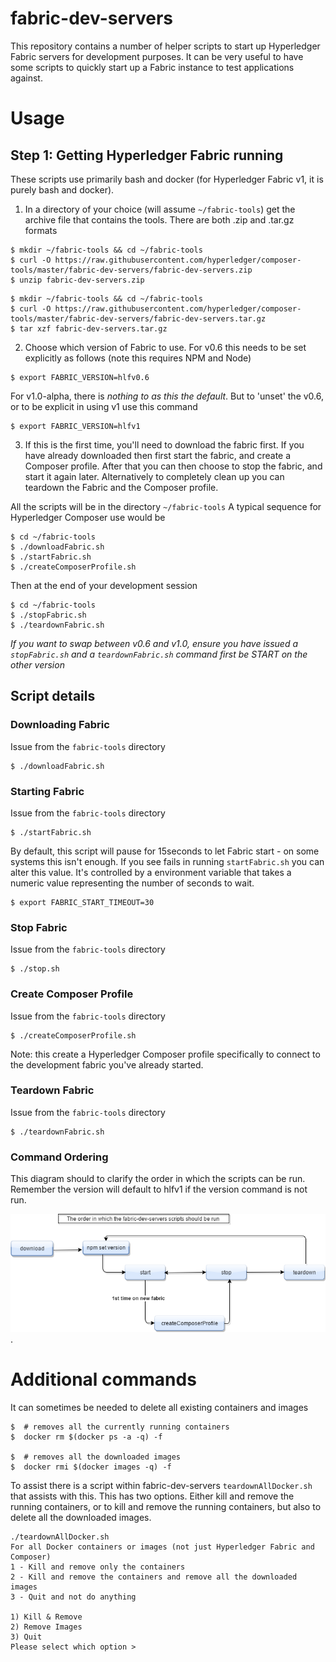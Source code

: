 # fabric-dev-servers

This repository contains a number of helper scripts to start up Hyperledger Fabric servers
for development purposes. It can be very useful to have some scripts to quickly start up
a Fabric instance to test applications against.

# Usage

## Step 1: Getting Hyperledger Fabric running

These scripts use primarily bash and docker (for Hyperledger Fabric v1, it is purely bash and docker).

1. In a directory of your choice (will assume `~/fabric-tools`) get the archive file that contains the tools.  There are both .zip and .tar.gz formats
```
$ mkdir ~/fabric-tools && cd ~/fabric-tools
$ curl -O https://raw.githubusercontent.com/hyperledger/composer-tools/master/fabric-dev-servers/fabric-dev-servers.zip
$ unzip fabric-dev-servers.zip
```

```
$ mkdir ~/fabric-tools && cd ~/fabric-tools
$ curl -O https://raw.githubusercontent.com/hyperledger/composer-tools/master/fabric-dev-servers/fabric-dev-servers.tar.gz
$ tar xzf fabric-dev-servers.tar.gz
```

2. Choose which version of Fabric to use. For v0.6 this needs to be set explicitly as follows (note this requires NPM and Node)

```
$ export FABRIC_VERSION=hlfv0.6
```

For v1.0-alpha, there is *nothing to as this the default*. But to 'unset' the v0.6, or to be explicit in using v1 use this command

```
$ export FABRIC_VERSION=hlfv1
```

3. If this is the first time, you'll need to download the fabric first. If you have already downloaded then first start the fabric, and create a Composer profile.  After that you can then choose to stop the fabric, and start it again later. Alternatively to completely clean up you can teardown the Fabric and the Composer profile.

All the scripts will be in the directory `~/fabric-tools`  A typical sequence  for Hyperledger Composer use would be

```
$ cd ~/fabric-tools
$ ./downloadFabric.sh
$ ./startFabric.sh
$ ./createComposerProfile.sh
```

Then at the end of your development session

```
$ cd ~/fabric-tools
$ ./stopFabric.sh
$ ./teardownFabric.sh
```

*If you want to swap between v0.6 and v1.0, ensure you have issued a `stopFabric.sh` and a `teardownFabric.sh` command first be START on the other version*

## Script details

### Downloading Fabric

Issue from the `fabric-tools` directory
```
$ ./downloadFabric.sh
```

### Starting Fabric

Issue  from the `fabric-tools` directory
```
$ ./startFabric.sh
```

By default, this script will pause for 15seconds to let Fabric start - on some systems this isn't enough. If you see fails in running `startFabric.sh` you can alter this value. It's controlled by a environment variable that takes a numeric value representing the number of seconds to wait.

```
$ export FABRIC_START_TIMEOUT=30
```

### Stop Fabric


Issue from the `fabric-tools` directory
```
$ ./stop.sh
```

### Create Composer Profile


Issue from the `fabric-tools` directory
```
$ ./createComposerProfile.sh
```

Note: this create a Hyperledger Composer profile specifically to connect to the development fabric you've already started.

### Teardown Fabric

Issue from the `fabric-tools` directory
```
$ ./teardownFabric.sh
```

### Command Ordering

This diagram should to clarify the order in which the scripts can be run.  Remember the version will default to hlfv1 if the version command is not run.

![](CmdOrder.png).

# Additional commands

It can sometimes be needed to delete all existing containers and images

```
$  # removes all the currently running containers
$  docker rm $(docker ps -a -q) -f

$  # removes all the downloaded images
$  docker rmi $(docker images -q) -f
```

To assist there is a script within fabric-dev-servers `teardownAllDocker.sh` that assists with this. This has two options. Either kill and remove the running containers, or to kill and remove the running containers, but also to delete all the downloaded images.

```
./teardownAllDocker.sh
For all Docker containers or images (not just Hyperledger Fabric and Composer)
1 - Kill and remove only the containers
2 - Kill and remove the containers and remove all the downloaded images
3 - Quit and not do anything

1) Kill & Remove
2) Remove Images
3) Quit
Please select which option >
```
